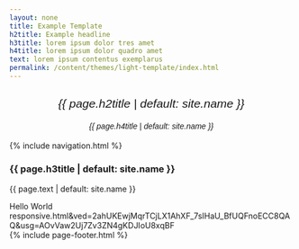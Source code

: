 ```yaml
---
layout: none
title: Example Template
h2title: Example headline
h3title: lorem ipsum dolor tres amet
h4title: lorem ipsum dolor quadro amet 
text: lorem ipsum contentus exemplarus
permalink: /content/themes/light-template/index.html
---
```

<html>
<head>
<title>{{ page.title | default: site.name }}</title>
<meta name="viewport" content="width=device-width, initial-scale=1.0">
<link rel="stylesheet" href="https://template.pc-cdn.de/assets/fontawesome/v5.0.13/all.css">
<link rel="stylesheet" href="https://template.pc-cdn.de/content/themes/light-template/style.css">

</head>
<body>

<div class="header">
  <h2 style="text-align:center;"><i style="font-family:Verdana,sans-serif;font-weight:150; ">{{ page.h2title | default: site.name }}</i></h2>
  <h4 style="text-align:center;"><i style="font-family:Arial,sans-serif;font-weight:50; ">{{ page.h4title | default: site.name }}</i></h4>
</div>

<div class="row">
  <div class="col-3 col-s-3 menu">
{% include navigation.html %}
  </div>

  <div class="col-6 col-s-9">
    <h3>{{ page.h3title | default: site.name }}</h3>
    <p>{{ page.text | default: site.name }}</p>
  </div>

  <div class="col-3 col-s-12">
    <div class="aside">
      Hello World 
      <!-- origin: https://github.com/ervkgithub/html-css-js-jquery/blob/master/Blink-text-responsive.html -->responsive.html&ved=2ahUKEwjMqrTCjLX1AhXF_7sIHaU_BfUQFnoECC8QAQ&usg=AOvVaw2Uj7Zv3ZN4gKDJIoU8xqBF
    </div>
  </div>
</div>

<div class="footer">
  {% include page-footer.html %}
</div>

</body>
</html>

